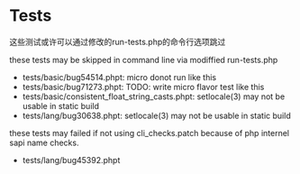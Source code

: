 # Tests

这些测试或许可以通过修改的run-tests.php的命令行选项跳过

these tests may be skipped in command line via modiffied run-tests.php

 - tests/basic/bug54514.phpt: micro donot run like this
 - tests/basic/bug71273.phpt: TODO: write micro flavor test like this
 - tests/basic/consistent_float_string_casts.phpt: setlocale(3) may not be usable in static build
 - tests/lang/bug30638.phpt: setlocale(3) may not be usable in static build

these tests may failed if not using cli_checks.patch because of php internel sapi name checks.

 - tests/lang/bug45392.phpt

